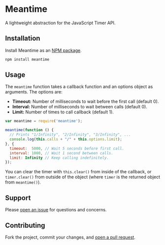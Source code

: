 Meantime
========

A lightweight abstraction for the JavaScript Timer API.

## Installation

Install Meantime as an [NPM package](https://www.npmjs.org/package/meantime).

```sh
npm install meantime
```

## Usage

The `meantime` function takes a callback function and an options object as arguments. The options are:

* **Timeout:** Number of milliseconds to wait before the first call (default 0).
* **Interval:** Number of milliseconds to wait between calls (default 0).
* **Limit:** Number of times to call callback (default 1).

```javascript
var meantime = require('meantime');

meantime(function () {
  // Prints "1/Infinity", "2/Infinity", "3/Infinity", ...
  console.log(this.calls + "/" + this.options.limit);
}, {
  timeout:  5000, // Wait 5 seconds before first call.
  interval: 1000, // Wait 1 second between calls.
  limit: Infinity // Keep calling indefinitely.
});
```

You can clear the timer with `this.clear()` from inside of the callback, or `timer.clear()` from outside of the object (where `timer` is the returned object from `meantime()`).

## Support

Please [open an issue](https://github.com/christianbundy/meantime/issues/new) for questions and concerns.

## Contributing

Fork the project, commit your changes, and [open a pull request](https://github.com/christianbundy/meantime/compare/).
